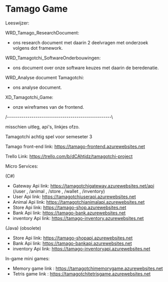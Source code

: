 # Tamago Game
Leeswijzer:

WRD_Tamago_ResearchDocument:
  - ons research document met daarin 2 deelvragen met onderzoek volgens dot framework.
 
WRD_Tamagotchi_SoftwareOnderbouwingen:
  - ons document over onze software keuzes met daarin de beredenatie.
  
WRD_Analyse document Tamagotchi:
  - ons analyse document.

XD_Tamagotchi_Game:
  - onze wireframes van de frontend.

/---------------------------------------------------\

misschien uitleg, api's, linkjes ofzo.

Tamagotchi achtig spel voor semeseter 3

Tamago front-end link: https://tamago-frontend.azurewebsites.net

Trello Link: https://trello.com/b/dCAhtjdz/tamagotchi-project

Micro Services:

(C#)
- Gateway   Api link: https://tamagotchigateway.azurewebsites.net/api  (/user , /animal , /store , /wallet , /inventory)
- User      Api link: https://tamagotchiuserapi.azurewebsites.net
- Animal    Api link: https://tamagotchianimalapi.azurewebsites.net
- Store     Api link: https://tamago-shop.azurewebsites.net
- Bank      Api link: https://tamago-bank.azurewebsites.net
- inventory Api link: https://tamago-inventory.azurewebsites.net

(Java) (obsolete) 
- Store     Api link: https://tamago-shopapi.azurewebsites.net
- Bank      Api link: https://tamago-bankapi.azurewebsites.net
- inventory Api link: https://tamago-inventoryapi.azurewebsites.net

In-game mini games:

- Memory game link : https://tamagotchimemorygame.azurewebsites.net 
- Tetris game link : https://tamagotchitetrisgame.azurewebsites.net
